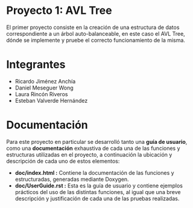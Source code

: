 # Proyecto 1: AVL Tree

El primer proyecto consiste en la creación de una estructura de datos correspondiente a un árbol auto-balanceable, en este caso el AVL Tree, dónde se implemente y pruebe el correcto funcionamiento de la misma.

# Integrantes


* Ricardo Jiménez Anchía
* Daniel Meseguer Wong
* Laura Rincón Riveros
* Esteban Valverde Hernández

# Documentación

Para este proyecto en particular se desarrolló tanto una **guía de usuario**, como una **documentación** exhaustiva de cada una de las funciones y estructuras utilizadas en el proyecto, a continuación la ubicación y descripción de cada uno de estos elementos:

* **doc/index.html :** Contiene la documentación de las funciones y estructuradas, generadas mediante Doxygen.
* **doc/UserGuide.rst :** Esta es la guía de usuario y contiene ejemplos prácticos del uso de las distintas funciones, al igual que una breve descripción y justificación de cada una de las pruebas realizadas.
